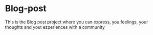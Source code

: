 # Blog-post
This is the Blog post project where you can express, you feelings, your thoughts and yout ezperiences with a community 
